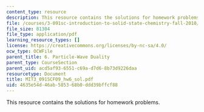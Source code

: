 ```yaml
---
content_type: resource
description: This resource contains the solutions for homework problems.
file: /courses/3-091sc-introduction-to-solid-state-chemistry-fall-2010/4635e54d46ab585368b0ddd39bffcf88_MIT3_091SCF09_hw6_sol.pdf
file_size: 81304
file_type: application/pdf
learning_resource_types: []
license: https://creativecommons.org/licenses/by-nc-sa/4.0/
ocw_type: OCWFile
parent_title: 6. Particle-Wave Duality
parent_type: CourseSection
parent_uid: acd5af93-6551-c69a-d7d6-8b73d9226daa
resourcetype: Document
title: MIT3_091SCF09_hw6_sol.pdf
uid: 4635e54d-46ab-5853-68b0-ddd39bffcf88
---
```

This resource contains the solutions for homework problems.